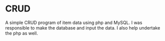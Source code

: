 # CRUD
A simple CRUD program of item data using php and MySQL. I was responsible to make the database and input the data. I also help undertake the php as well.
